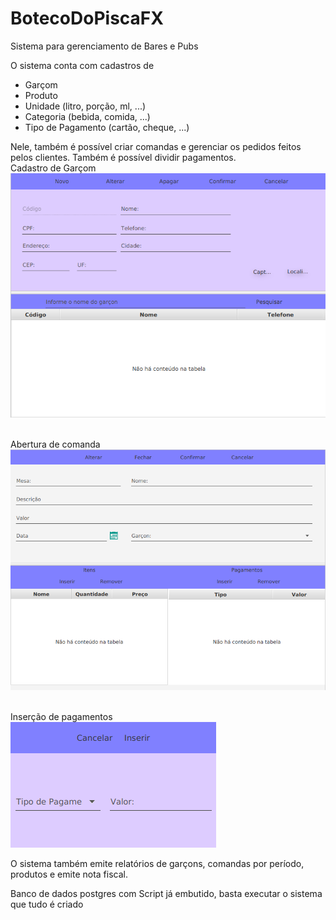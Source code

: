 # BotecoDoPiscaFX

Sistema para gerenciamento de Bares e Pubs

O sistema conta com cadastros de
- Garçom
- Produto
- Unidade (litro, porção, ml, ...)
- Categoria (bebida, comida, ...)
- Tipo de Pagamento (cartão, cheque, ...)

Nele, também é possível criar comandas e gerenciar os pedidos feitos pelos clientes. Também é possível dividir pagamentos.
<br>Cadastro de Garçom <br>
![alt text](https://github.com/riccihenrique/BotecoDoPiscaFX/blob/comitAqui/ButecoDoPiscaFX/imgs/garcon.png)

<br>Abertura de comanda <br>
![alt text](https://github.com/riccihenrique/BotecoDoPiscaFX/blob/comitAqui/ButecoDoPiscaFX/imgs/comanda.png)

<br>Inserção de pagamentos<br>
![alt text](https://github.com/riccihenrique/BotecoDoPiscaFX/blob/comitAqui/ButecoDoPiscaFX/imgs/pagamento.png)


O sistema também emite relatórios de garçons, comandas por período, produtos e emite nota fiscal.

Banco de dados postgres com Script já embutido, basta executar o sistema que tudo é criado
